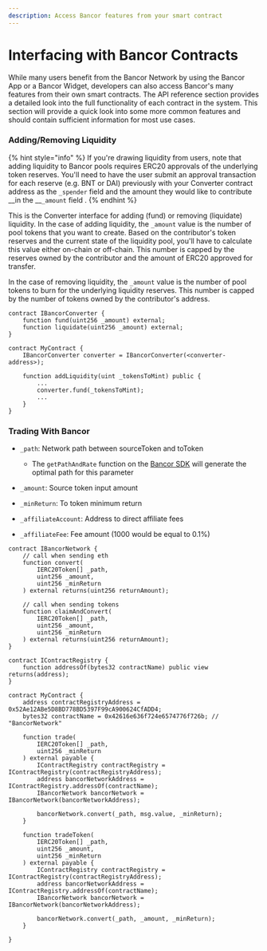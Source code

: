 ```yaml
---
description: Access Bancor features from your smart contract
---
```


# Interfacing with Bancor Contracts

While many users benefit from the Bancor Network by using the Bancor App or a Bancor Widget, developers can also access Bancor's many features from their own smart contracts. The API reference section provides a detailed look into the full functionality of each contract in the system. This section will provide a quick look into some more common features and should contain sufficient information for most use cases.

### Adding/Removing Liquidity

{% hint style="info" %}
If you're drawing liquidity from users, note that adding liquidity to Bancor pools requires ERC20 approvals of the underlying token reserves. You'll need to have the user submit an approval transaction for each reserve \(e.g. BNT or DAI\) previously with your Converter contract address as the `_spender` field and the amount they would like to contribute __in the __`_amount` field .
{% endhint %}

This is the Converter interface for adding \(fund\) or removing \(liquidate\) liquidity. In the case of adding liquidity, the `_amount` value is the number of pool tokens that you want to create. Based on the contributor's token reserves and the current state of the liquidity pool, you'll have to calculate this value either on-chain or off-chain. This number is capped by the reserves owned by the contributor and the amount of ERC20 approved for transfer. 

In the case of removing liquidity, the `_amount` value is the number of pool tokens to burn for the underlying liquidity reserves. This number is capped by the number of tokens owned by the contributor's address.

```text
contract IBancorConverter {
    function fund(uint256 _amount) external;
    function liquidate(uint256 _amount) external;
}

contract MyContract {
    IBancorConverter converter = IBancorConverter(<converter-address>);
    
    function addLiquidity(uint _tokensToMint) public {
        ...
        converter.fund(_tokensToMint);
        ...
    }
}
```

### Trading With Bancor

* `_path`: Network path between sourceToken and toToken

  * The `getPathAndRate` function on the [Bancor SDK](https://github.com/bancorprotocol/bancor-sdk) will generate the optimal path for this parameter

* `_amount`: Source token input amount
* `_minReturn`: To token minimum return
* `_affiliateAccount`: Address to direct affiliate fees
* `_affiliateFee`: Fee amount \(1000 would be equal to 0.1%\)

```text
contract IBancorNetwork {
    // call when sending eth
    function convert(
        IERC20Token[] _path, 
        uint256 _amount, 
        uint256 _minReturn
    ) external returns(uint256 returnAmount);
    
    // call when sending tokens
    function claimAndConvert(
        IERC20Token[] _path,
        uint256 _amount, 
        uint256 _minReturn
    ) external returns(uint256 returnAmount);
}

contract IContractRegistry {
    function addressOf(bytes32 contractName) public view returns(address);    
}

contract MyContract {
    address contractRegistryAddress = 0x52Ae12ABe5D8BD778BD5397F99cA900624CfADD4;
    bytes32 contractName = 0x42616e636f724e6574776f726b; // "BancorNetwork"
        
    function trade(
        IERC20Token[] _path,
        uint256 _minReturn
    ) external payable {
        IContractRegistry contractRegistry = IContractRegistry(contractRegistryAddress);
        address bancorNetworkAddress = IContractRegistry.addressOf(contractName);
        IBancorNetwork bancorNetwork = IBancorNetwork(bancorNetworkAddress);
        
        bancorNetwork.convert(_path, msg.value, _minReturn);
    }    
    
    function tradeToken(
        IERC20Token[] _path,
        uint256 _amount, 
        uint256 _minReturn
    ) external payable {
        IContractRegistry contractRegistry = IContractRegistry(contractRegistryAddress);
        address bancorNetworkAddress = IContractRegistry.addressOf(contractName);
        IBancorNetwork bancorNetwork = IBancorNetwork(bancorNetworkAddress);
        
        bancorNetwork.convert(_path, _amount, _minReturn);
    }   
    
}
```

